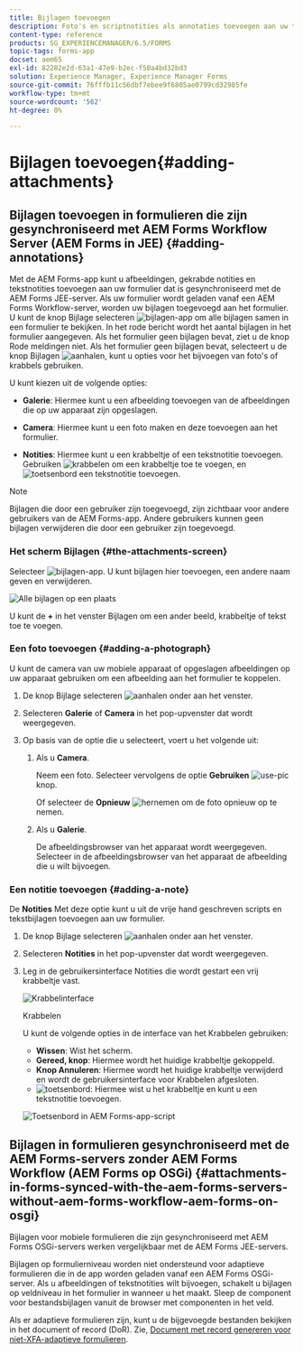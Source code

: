 ```yaml
---
title: Bijlagen toevoegen
description: Foto's en scriptnotities als annotaties toevoegen aan uw taak in de AEM Forms-app
content-type: reference
products: SG_EXPERIENCEMANAGER/6.5/FORMS
topic-tags: forms-app
docset: aem65
exl-id: 82282e2d-63a1-47e9-b2ec-f50a4bd32bd3
solution: Experience Manager, Experience Manager Forms
source-git-commit: 76fffb11c56dbf7ebee9f6805ae0799cd32985fe
workflow-type: tm+mt
source-wordcount: '562'
ht-degree: 0%

---
```


# Bijlagen toevoegen{#adding-attachments}

## Bijlagen toevoegen in formulieren die zijn gesynchroniseerd met AEM Forms Workflow Server (AEM Forms in JEE) {#adding-annotations}

Met de AEM Forms-app kunt u afbeeldingen, gekrabde notities en tekstnotities toevoegen aan uw formulier dat is gesynchroniseerd met de AEM Forms JEE-server. Als uw formulier wordt geladen vanaf een AEM Forms Workflow-server, worden uw bijlagen toegevoegd aan het formulier. U kunt de knop Bijlage selecteren ![bijlagen-app](assets/attachments-app.png) om alle bijlagen samen in een formulier te bekijken. In het rode bericht wordt het aantal bijlagen in het formulier aangegeven. Als het formulier geen bijlagen bevat, ziet u de knop Rode meldingen niet. Als het formulier geen bijlagen bevat, selecteert u de knop Bijlagen ![aanhalen](assets/attch.png), kunt u opties voor het bijvoegen van foto&#39;s of krabbels gebruiken.

U kunt kiezen uit de volgende opties:

* **Galerie**: Hiermee kunt u een afbeelding toevoegen van de afbeeldingen die op uw apparaat zijn opgeslagen.

* **Camera**: Hiermee kunt u een foto maken en deze toevoegen aan het formulier.

* **Notities**: Hiermee kunt u een krabbeltje of een tekstnotitie toevoegen. Gebruiken ![krabbelen](assets/scribble.png) om een krabbeltje toe te voegen, en ![toetsenbord](assets/keyboard.png) een tekstnotitie toevoegen.

>[!NOTE]
>
>Bijlagen die door een gebruiker zijn toegevoegd, zijn zichtbaar voor andere gebruikers van de AEM Forms-app. Andere gebruikers kunnen geen bijlagen verwijderen die door een gebruiker zijn toegevoegd.
>

### Het scherm Bijlagen {#the-attachments-screen}

Selecteer ![bijlagen-app](assets/attachments-app.png). U kunt bijlagen hier toevoegen, een andere naam geven en verwijderen.

![Alle bijlagen op een plaats](assets/attachments-screen.png)

U kunt de **+** in het venster Bijlagen om een ander beeld, krabbeltje of tekst toe te voegen.

### Een foto toevoegen {#adding-a-photograph}

U kunt de camera van uw mobiele apparaat of opgeslagen afbeeldingen op uw apparaat gebruiken om een afbeelding aan het formulier te koppelen.

1. De knop Bijlage selecteren ![aanhalen](assets/attch.png) onder aan het venster.
1. Selecteren **Galerie** of **Camera** in het pop-upvenster dat wordt weergegeven.
1. Op basis van de optie die u selecteert, voert u het volgende uit:

   1. Als u **Camera**.

      Neem een foto. Selecteer vervolgens de optie **Gebruiken** ![use-pic](assets/use-pic.png) knop.

      Of selecteer de **Opnieuw** ![hernemen](assets/retake.png) om de foto opnieuw op te nemen.

   1. Als u **Galerie**.

      De afbeeldingsbrowser van het apparaat wordt weergegeven. Selecteer in de afbeeldingsbrowser van het apparaat de afbeelding die u wilt bijvoegen.

### Een notitie toevoegen {#adding-a-note}

De **Notities** Met deze optie kunt u uit de vrije hand geschreven scripts en tekstbijlagen toevoegen aan uw formulier.

1. De knop Bijlage selecteren ![aanhalen](assets/attch.png) onder aan het venster.
1. Selecteren **Notities** in het pop-upvenster dat wordt weergegeven.
1. Leg in de gebruikersinterface Notities die wordt gestart een vrij krabbeltje vast.

   ![Krabbelinterface](assets/scribble-ui.png)

   Krabbelen

   U kunt de volgende opties in de interface van het Krabbelen gebruiken:

   * **Wissen**: Wist het scherm.
   * **Gereed, knop**: Hiermee wordt het huidige krabbeltje gekoppeld.
   * **Knop Annuleren**: Hiermee wordt het huidige krabbeltje verwijderd en wordt de gebruikersinterface voor Krabbelen afgesloten.
   * ![toetsenbord](assets/keyboard.png): Hiermee wist u het krabbeltje en kunt u een tekstnotitie toevoegen.

   ![Toetsenbord in AEM Forms-app-script](assets/keyboard-inapp.png)

## Bijlagen in formulieren gesynchroniseerd met de AEM Forms-servers zonder AEM Forms Workflow (AEM Forms op OSGi) {#attachments-in-forms-synced-with-the-aem-forms-servers-without-aem-forms-workflow-aem-forms-on-osgi}

Bijlagen voor mobiele formulieren die zijn gesynchroniseerd met AEM Forms OSGi-servers werken vergelijkbaar met de AEM Forms JEE-servers.

Bijlagen op formulierniveau worden niet ondersteund voor adaptieve formulieren die in de app worden geladen vanaf een AEM Forms OSGi-server. Als u afbeeldingen of tekstnotities wilt bijvoegen, schakelt u bijlagen op veldniveau in het formulier in wanneer u het maakt. Sleep de component voor bestandsbijlagen vanuit de browser met componenten in het veld.

Als er adaptieve formulieren zijn, kunt u de bijgevoegde bestanden bekijken in het document of record (DoR). Zie, [Document met record genereren voor niet-XFA-adaptieve formulieren](../../forms/using/generate-document-of-record-for-non-xfa-based-adaptive-forms.md).
